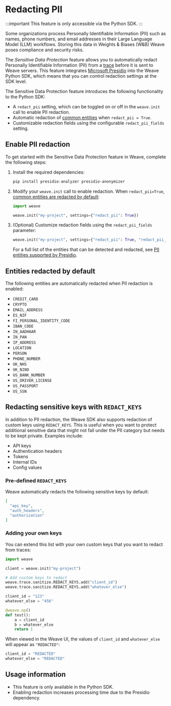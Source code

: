 # Redacting PII

:::important
This feature is only accessible via the Python SDK.
:::

Some organizations process Personally Identifiable Information (PII) such as names, phone numbers, and email addresses in their Large Language Model (LLM) workflows. Storing this data in Weights & Biases (W&B) Weave poses compliance and security risks.

The _Sensitive Data Protection_ feature allows you to automatically redact Personally Identifiable Information (PII) from a [trace](../tracking/index.md) before it is sent to Weave servers. This feature integrates [Microsoft Presidio](https://microsoft.github.io/presidio/) into the Weave Python SDK, which means that you can control redaction settings at the SDK level.

The Sensitive Data Protection feature introduces the following functionality to the Python SDK:

- A `redact_pii` setting, which can be toggled on or off in the `weave.init` call to enable PII redaction.
- Automatic redaction of [common entities](#entities-redacted-by-default) when `redact_pii = True`.
- Customizable redaction fields using the configurable `redact_pii_fields` setting.

## Enable PII redaction

To get started with the Sensitive Data Protection feature in Weave, complete the following steps:

1. Install the required dependencies:

    ```bash
    pip install presidio-analyzer presidio-anonymizer
    ```

2. Modify your `weave.init` call to enable redaction. When `redact_pii=True`, [common entities are redacted by default](#entities-redacted-by-default):

    ```python
    import weave

    weave.init("my-project", settings={"redact_pii": True})
    ```

3. (Optional) Customize redaction fields using the `redact_pii_fields` parameter:

    ```python
    weave.init("my-project", settings={"redact_pii": True, "redact_pii_fields":["CREDIT_CARD", "US_SSN"]})
    ```

    For a full list of the entities that can be detected and redacted, see [PII entities supported by Presidio](https://microsoft.github.io/presidio/supported_entities/).

## Entities redacted by default

The following entities are automatically redacted when PII redaction is enabled:

- `CREDIT_CARD`
- `CRYPTO`
- `EMAIL_ADDRESS`
- `ES_NIF`
- `FI_PERSONAL_IDENTITY_CODE`
- `IBAN_CODE`
- `IN_AADHAAR`
- `IN_PAN`
- `IP_ADDRESS`
- `LOCATION`
- `PERSON`
- `PHONE_NUMBER`
- `UK_NHS`
- `UK_NINO`
- `US_BANK_NUMBER`
- `US_DRIVER_LICENSE`
- `US_PASSPORT`
- `US_SSN`

## Redacting sensitive keys with `REDACT_KEYS`

In addition to PII redaction, the Weave SDK also supports redaction of custom keys using `REDACT_KEYS`. This is useful when you want to protect additional sensitive data that might not fall under the PII category but needs to be kept private. Examples include:

- API keys
- Authentication headers
- Tokens
- Internal IDs
- Config values

### Pre-defined `REDACT_KEYS`

Weave automatically redacts the following sensitive keys by default:

```json
[
  "api_key",
  "auth_headers",
  "authorization"
]
```

### Adding your own keys

You can extend this list with your own custom keys that you want to redact from traces:

```python
import weave

client = weave.init("my-project")

# Add custom keys to redact
weave.trace.sanitize.REDACT_KEYS.add("client_id")
weave.trace.sanitize.REDACT_KEYS.add("whatever_else")

client_id = "123"
whatever_else = "456"

@weave.op()
def test():
    a = client_id
    b = whatever_else
    return 1
```

When viewed in the Weave UI, the values of `client_id` and `whatever_else` will appear as `"REDACTED"`:

```python
client_id = "REDACTED"
whatever_else = "REDACTED"
```

## Usage information

- This feature is only available in the Python SDK.
- Enabling redaction increases processing time due to the Presidio dependency.

